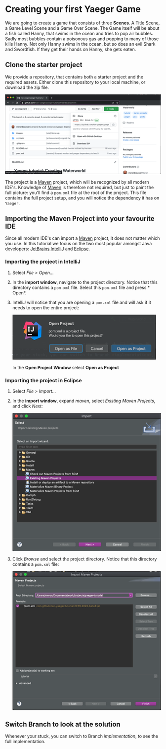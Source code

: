 # Creating your first Yaeger Game

We are going to create a game that consists of three **Scenes**. A Title Scene,
a Game Level Scene and a Game Over Scene. The Game itself will be about a fish
called Hanny, that swims in the ocean and tries to pop air bubbles. Sadly most
bubbles contain a poisonous gas and popping to many of those kills Hanny. Not
only Hanny swims in the ocean, but so does an evil Shark and Swordfish. If they
get their hands  on Hanny, she gets eaten.

## Clone the starter project

We provide a repository, that contains both a starter project and the required
assets. Either clone this repository to your local machine, or download the zip
file.

![Clone Project](images/setup/browser-clone.png)

The project is a [Maven](https://maven.apache.org/) project, which will be
recognized by all modern IDE's. Knowledge of
[Maven](https://maven.apache.org/) is therefore not required, but just to paint
the full picture: you'll find a `pom.xml`
file at the root of the project. This file contains the full project setup, and
you will notice the dependency it has on
`Yaeger`.

## Importing the Maven Project into your favourite IDE

Since all modern IDE's can import a [Maven](https://maven.apache.org/) project,
it does not matter which you use. In this tutorial we focus on the two most
popular amongst Java
developers: [JetBrains IntelliJ](https://www.jetbrains.com/idea/) and
[Eclipse](https://www.eclipse.org/).

### Importing the project in IntelliJ

1. Select *File > Open...*
2. In the **import window**, navigate to the project directory. Notice that this
   directory contains a `pom.xml` file. Select this `pom.xml` file and press *
   Open*.
3. IntelliJ will notice that you are opening a `pom.xml` file and will ask if it
   needs to open the entire project:

   ![Select POM](images/setup/intellij-pom.png)

   In the **Open Project Window** select **Open as Project**

### Importing the project in Eclipse

1. Select *File > Import...*
2. In the **import window**, expand *maven*, select *Existing Maven Projects*,
   and click *Next:*

   ![Eclipse import](images/setup/eclipse-import.png)

3. Click *Browse* and select the project directory. Notice that this directory
   contains a `pom.xml` file:

   ![Eclipse select](images/setup/eclipse-select.png)

## Switch Branch to look at the solution

Whenever your stuck, you can switch to Branch *implementation*, to see the full
implementation.
